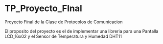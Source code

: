 # TP_Proyecto_FInal
Proyecto Final de la Clase de Protocolos de Comunicacion

El proposito del proyecto es el de implementar una libreria para una Pantalla LCD_16x02 y el Sensor de Temperatura y Humedad DHT11
